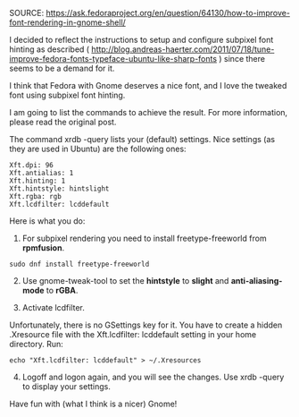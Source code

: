 SOURCE: https://ask.fedoraproject.org/en/question/64130/how-to-improve-font-rendering-in-gnome-shell/

I decided to reflect the instructions to setup and configure subpixel font hinting as described ( http://blog.andreas-haerter.com/2011/07/18/tune-improve-fedora-fonts-typeface-ubuntu-like-sharp-fonts ) since there seems to be a demand for it.

I think that Fedora with Gnome deserves a nice font, and I love the tweaked font using subpixel font hinting.

I am going to list the commands to achieve the result. For more information, please read the original post.

The command xrdb -query lists your (default) settings. Nice settings (as they are used in Ubuntu) are the following ones:

```
Xft.dpi: 96
Xft.antialias: 1
Xft.hinting: 1
Xft.hintstyle: hintslight
Xft.rgba: rgb
Xft.lcdfilter: lcddefault
```

Here is what you do:

1. For subpixel rendering you need to install freetype-freeworld from **rpmfusion**.

```
sudo dnf install freetype-freeworld
```

2) Use gnome-tweak-tool to set the **hintstyle** to **slight** and **anti-aliasing-mode** to **rGBA**.

3) Activate lcdfilter.

Unfortunately, there is no GSettings key for it. You have to create a hidden .Xresource file with the Xft.lcdfilter: lcddefault setting in your home directory. Run:

```
echo "Xft.lcdfilter: lcddefault" > ~/.Xresources
```

4. Logoff and logon again, and you will see the changes. Use xrdb -query to display your settings.

Have fun with (what I think is a nicer) Gnome!

